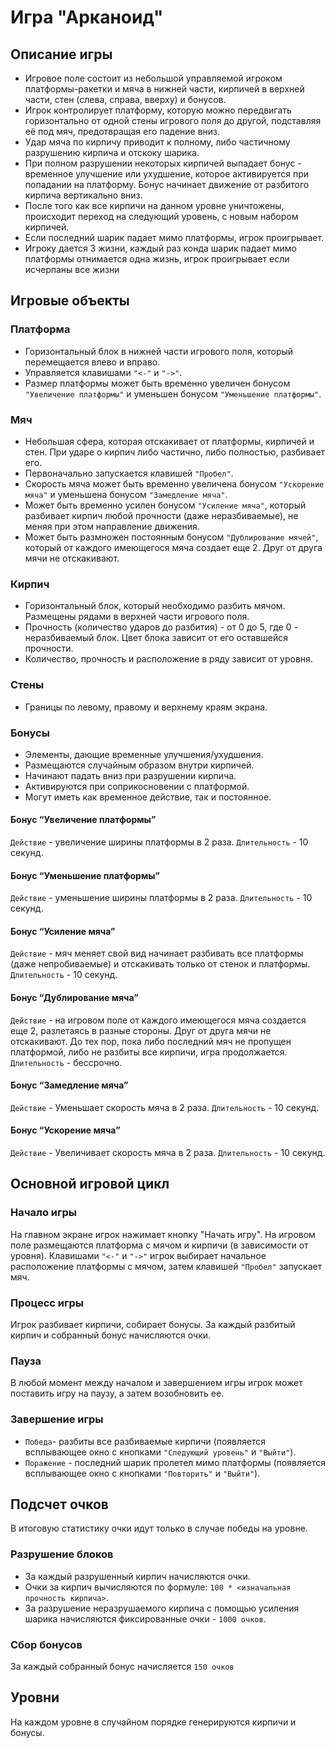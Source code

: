 # Игра "Арканоид"

## Описание игры

- Игровое поле состоит из небольшой управляемой игроком платформы-ракетки и мяча в нижней части, кирпичей в верхней части, стен (слева, справа, вверху) и бонусов. 
- Игрок контролирует платформу, которую можно передвигать горизонтально от одной стены игрового поля до другой, подставляя её под мяч, предотвращая его падение вниз. 
- Удар мяча по кирпичу приводит к полному, либо частичному разрушению кирпича и отскоку шарика. 
- При полном разрушении некоторых кирпичей выпадает бонус - временное улучшение или ухудшение, которое активируется при попадании на платформу. Бонус начинает движение от разбитого кирпича вертикально вниз.
- После того как все кирпичи на данном уровне уничтожены, происходит переход на следующий уровень, с новым набором кирпичей.
- Если последний шарик падает мимо платформы, игрок проигрывает.
- Игроку дается 3 жизни, каждый раз конда шарик падает мимо платформы отнимается одна жизнь, игрок проигрывает если исчерпаны все жизни

## Игровые объекты

### Платформа

- Горизонтальный блок в нижней части игрового поля, который перемещается влево и вправо. 
- Управляется клавишами `"<-"` и `"->"`. 
- Размер платформы может быть временно увеличен бонусом `"Увеличение платформы"` и уменьшен бонусом `"Уменьшение платформы"`.

### Мяч

- Небольшая сфера, которая отскакивает от платформы, кирпичей и стен. При ударе о кирпич либо частично, либо полностью, разбивает его.
- Первоначально запускается клавишей `"Пробел"`. 
- Скорость мяча может быть временно увеличена бонусом `"Ускорение мяча"` и уменьшена бонусом `"Замедление мяча"`.
- Может быть временно усилен бонусом `"Усиление мяча"`, который разбивает кирпич любой прочности (даже неразбиваемые), не меняя при этом направление движения.
- Может быть размножен постоянным бонусом `"Дублирование мячей"`, который от каждого имеющегося мяча создает еще 2. Друг от друга мячи не отскакивают.

### Кирпич

- Горизонтальный блок, который необходимо разбить мячом. Размещены рядами в верхней части игрового поля.
- Прочность (количество ударов до разбития) - от 0 до 5, где 0 - неразбиваемый блок. Цвет блока зависит от его оставшейся прочности.
- Количество, прочность и расположение в ряду зависит от уровня.

### Стены

- Границы по левому, правому и верхнему краям экрана.

### Бонусы

- Элементы, дающие временные улучшения/ухудшения.
- Размещаются случайным образом внутри кирпичей.
- Начинают падать вниз при разрушении кирпича.
- Активируются при соприкосновении с платформой.
- Могут иметь как временное действие, так и постоянное.

#### Бонус “Увеличение платформы”

`Действие` - увеличение ширины платформы в 2 раза.
`Длительность` - 10 секунд.

#### Бонус “Уменьшение платформы”

`Действие` - уменьшение ширины платформы в 2 раза.
`Длительность` - 10 секунд.

#### Бонус “Усиление мяча”

`Действие` - мяч меняет свой вид начинает разбивать все платформы (даже непробиваемые) и отскакивать только от стенок и платформы.
`Длительность` - 10 секунд.

#### Бонус “Дублирование мяча”

`Действие` - на игровом поле от каждого имеющегося мяча создается еще 2, разлетаясь в разные стороны. Друг от друга мячи не отскакивают. До тех пор, пока либо последний мяч не пропущен платформой, либо не разбиты все кирпичи, игра продолжается.
`Длительность` - бессрочно.

#### Бонус “Замедление мяча”

`Действие` - Уменьшает скорость мяча в 2 раза.
`Длительность` - 10 секунд.

#### Бонус “Ускорение мяча”

`Действие` - Увеличивает скорость мяча в 2 раза.
`Длительность` - 10 секунд.

## Основной игровой цикл

### Начало игры

На главном экране игрок нажимает кнопку "Начать игру". На игровом поле размещаются платформа с мячом и кирпичи (в зависимости от уровня). Клавишами `"<-"` и `"->"` игрок выбирает начальное расположение платформы с мячом, затем клавишей `"Пробел"` запускает мяч.

### Процесс игры

Игрок разбивает кирпичи, собирает бонусы. За каждый разбитый кирпич и собранный бонус начисляются очки.

### Пауза

В любой момент между началом и завершением игры игрок может поставить игру на паузу, а затем возобновить ее.

### Завершение игры

- `Победа`- разбиты все разбиваемые кирпичи (появляется всплывающее окно с кнопками `"Следующий уровень"` и `"Выйти"`).
- `Поражение` - последний шарик пролетел мимо платформы (появляется всплывающее окно с кнопками `"Повторить"` и `"Выйти"`).

## Подсчет очков

В итоговую статистику очки идут только в случае победы на уровне.

### Разрушение блоков

- За каждый разрушенный кирпич начисляются очки. 
- Очки за кирпич вычисляются по формуле: ```100 * <изначальная прочность кирпича>```.
- За разрушение неразрушаемого кирпича с помощью усиления шарика начисляются фиксированные очки - `1000 очков`.

### Сбор бонусов

За каждый собранный бонус начисляется `150 очков`

## Уровни

На каждом уровне в случайном порядке генерируются кирпичи и бонусы.
